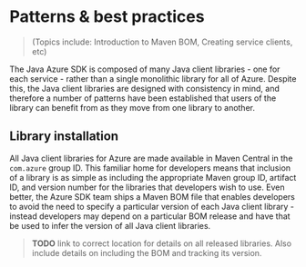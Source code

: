# Patterns & best practices

> (Topics include: Introduction to Maven BOM, Creating service clients, etc)

The Java Azure SDK is composed of many Java client libraries - one for each service - rather than a single monolithic library for all of Azure. Despite this, the Java client libraries are designed with consistency in mind, and therefore a number of patterns have been established that users of the library can benefit from as they move from one library to another.

## Library installation

All Java client libraries for Azure are made available in Maven Central in the `com.azure` group ID. This familiar home for developers means that inclusion of a library is as simple as including the appropriate Maven group ID, artifact ID, and version number for the libraries that developers wish to use. Even better, the Azure SDK team ships a Maven BOM file that enables developers to avoid the need to specify a particular version of each Java client library - instead developers may depend on a particular BOM release and have that be used to infer the version of all Java client libraries.

> **TODO** link to correct location for details on all released libraries. Also include details on including the BOM and tracking its version.


